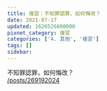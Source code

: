 ```yaml
---
title: 複習：不知罪認罪，如何悔改？
date: 2021-07-17
updated: 1626526800000
pixnet_category: 複習
categories: ['4. 其他', '複習']
tags: []
sidebar: 
---
```


<p>不知罪認罪，如何悔改？<br/>
<a href="/posts/269192024" target="_blank">/posts/269192024</a></p>
<p> </p>
